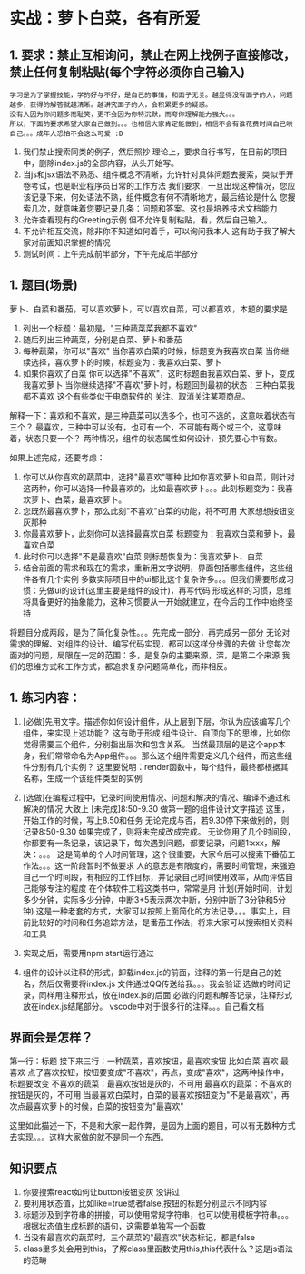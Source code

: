 
# 实战：萝卜白菜，各有所爱



## 1. 要求：禁止互相询问，禁止在网上找例子直接修改，禁止任何复制粘贴(每个字符必须你自己输入)
    学习是为了掌握技能，学的好与不好，是自己的事情，和面子无关。越显得没有面子的人，问题越多，获得的解答就越清晰。越讲究面子的人，会积累更多的疑惑。
    没有人因为你问题多而耻笑，更不会因为你特沉默，而夸你理解能力强大。。。
    所以，下面的要求希望大家自己做到。。。也相信大家肯定能做到，相信不会有谁花费时间自己哄自己。。。成年人恐怕不会这么可爱 :D

1. 我们禁止搜索同类的例子，然后照抄
  理论上，要求自行书写，在目前的项目中，删除index.js的全部内容，从头开始写。
1. 当js和jsx语法不熟悉、组件概念不清晰，允许针对具体问题去搜索，类似于开卷考试，也是职业程序员日常的工作方法
  我们要求，一旦出现这种情况，您应该记录下来，何处语法不熟，组件概念有何不清晰地方，最后结论是什么
  您搜索几次，就意味着您要记录几条：问题和答案。这也是培养技术文档能力
1. 允许查看现有的Greeting示例
  但不允许复制粘贴，看，然后自己输入。
1. 不允许相互交流，除非你不知道如何着手，可以询问我本人
  这有助于我了解大家对前面知识掌握的情况
1. 测试时间：上午完成前半部分，下午完成后半部分

## 1.  题目(场景)


萝卜、白菜和番茄，可以喜欢萝卜，可以喜欢白菜，可以都喜欢，本题的要求是

1. 列出一个标题：最初是，"三种蔬菜菜我都不喜欢"
1. 随后列出三种蔬菜，分别是白菜、萝卜和番茄
1. 每种蔬菜，你可以"喜欢"
    当你喜欢白菜的时候，标题变为我喜欢白菜
    当你继续选择，喜欢萝卜的时候，标题变为：我喜欢白菜、萝卜
1. 如果你喜欢了白菜
    你可以选择"不喜欢"，这时标题由我喜欢白菜、萝卜，变成我喜欢萝卜
    当你继续选择"不喜欢"萝卜时，标题回到最初的状态：三种白菜我都不喜欢
这个有些类似于电商软件的 关注、取消关注某项商品。

解释一下：喜欢和不喜欢，是三种蔬菜可以选多个，也可不选的，这意味着状态有三个？
最喜欢，三种中可以没有，也可有一个，不可能有两个或三个，这意味着，状态只要一个？
两种情况，组件的状态属性如何设计，预先要心中有数。

如果上述完成，还要考虑：
1. 你可以从你喜欢的蔬菜中，选择"最喜欢"哪种
  比如你喜欢萝卜和白菜，则针对这两种，你可以选择一种最喜欢的，比如最喜欢萝卜。。。此刻标题变为：我喜欢萝卜、白菜，最喜欢萝卜。
1. 您既然最喜欢萝卜，那么此刻"不喜欢"白菜的功能，将不可用
  大家想想按钮变灰那种
1. 你最喜欢萝卜，此刻你可以选择最喜欢白菜
  标题变为：我喜欢白菜和萝卜，最喜欢白菜
1. 此时你可以选择"不是最喜欢"白菜
  则标题恢复为：我喜欢萝卜、白菜
1. 结合前面的需求和现在的需求，重新用文字说明，界面包括哪些组件，这些组件各有几个实例
   多数实际项目中的ui都比这个复杂许多。。。但我们需要形成习惯：先做ui的设计(这里主要是组件的设计)，再写代码
   形成这样的习惯，思维将具备更好的抽象能力，这种习惯要从一开始就建立，在今后的工作中始终坚持

将题目分成两段，是为了简化复杂性。。。先完成一部分，再完成另一部分
无论对需求的理解、对组件的设计、编写代码实现，都可以这样分步骤的去做
让您每次面对的问题，局限在一定的范围：多，是复杂的主要来源，深，是第二个来源
我们的思维方式和工作方式，都追求复杂问题简单化，而非相反。


## 1. 练习内容：

1. [必做]先用文字。描述你如何设计组件，从上层到下层，你认为应该编写几个组件，来实现上述功能？
  这有助于形成 组件设计、自顶向下的思维，比如你觉得需要三个组件，分别指出层次和包含关系。
  当然最顶层的是这个app本身，我们常常命名为App组件。。。那么这个组件需要定义几个组件，而这些组件分别有几个实例？
  这里要说明：render函数中，每个组件，最终都根据其名称，生成一个该组件类型的实例
1. [选做]在编程过程中，记录时间使用情况、问题和解决的情况、编译不通过和解决的情况
  大致上 
  [未完成]8:50-9.30 做第一题的组件设计文字描述
  这里，开始工作的时候，写上8.50和任务
  无论完成与否，若9.30停下来做别的，则记录8:50-9.30
  如果完成了，则将未完成改成完成。
  无论你用了几个时间段，你都要有一条记录，该记录下，每次遇到问题，都要记录，问题1:xxx，解决：。。。
  这是简单的个人时间管理，这个很重要，大家今后可以搜索下番茄工作法。。。这一阶段暂时不做要求
  人的意志是有限度的，需要时间管理，来强迫自己一个时间段，有相应的工作目标，并记录自己时间使用效率，从而评估自己能够专注的程度
  在个体软件工程这类书中，常常是用 计划(开始时间，计划多少分钟，实际多少分钟，中断3+5表示两次中断，分别中断了3分钟和5分钟)
  这是一种老套的方式，大家可以按照上面简化的方法记录。。。事实上，目前比较好的时间和任务追踪方法，是番茄工作法，将来大家可以搜索相关资料和工具

1. 实现之后，需要用npm start运行通过
1. 组件的设计以注释的形式，卸载index.js的前面，注释的第一行是自己的姓名，然后仅需要将index.js 文件通过QQ传送给我。。。我会验证
  选做的时间记录，同样用注释形式，放在index.js的后面
  必做的问题和解答记录，注释形式放在index.js结尾部分。
  vscode中对于很多行的注释。。。自己看文档

## 界面会是怎样？

第一行：标题
接下来三行：一种蔬菜，喜欢按钮，最喜欢按钮
  比如白菜  喜欢  最喜欢
点了喜欢按钮，按钮要变成"不喜欢"，再点，变成"喜欢"，这两种操作中，标题要改变
不喜欢的蔬菜：最喜欢按钮是灰的，不可用
最喜欢的蔬菜：不喜欢的按钮是灰的，不可用
当最喜欢白菜时，白菜的最喜欢按钮变为"不是最喜欢"，再次点最喜欢萝卜的时候，白菜的按钮变为"最喜欢"

这里如此描述一下，不是和大家一起作弊，是因为上面的题目，可以有无数种方式去实现。。。这样大家做的就不是同一个东西。

## 知识要点
1. 你要搜索react如何让button按钮变灰
  没讲过
1. 要利用状态值，比如like=true或者false,按钮的标题分别显示不同内容
1. 标题涉及到字符串的拼接，可以使用常规字符串，也可以使用模板字符串。。。根据状态值生成标题的语句，这需要单独写一个函数
1. 当没有最喜欢的蔬菜时，三个蔬菜的"最喜欢"状态标记，都是false
1. class里多处会用到this，了解class里函数使用this,this代表什么？这是js语法的范畴